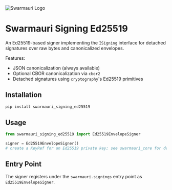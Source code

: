 <picture>
  <source media="(prefers-color-scheme: dark)"  srcset="https://res.cloudinary.com/dryedzrlo/image/upload/v1757724629/swarmauri_brand_frag_light_mg8cmd.png">
  <source media="(prefers-color-scheme: light)" srcset="https://res.cloudinary.com/dryedzrlo/image/upload/v1757724629/swarmauri_brand_frag_dark_tzjuja.png">
  <!-- Fallback below (see #2) -->
  <img alt="Swarmauri Logo" src="https://res.cloudinary.com/dryedzrlo/image/upload/v1757724629/swarmauri_brand_frag_dark_tzjuja.png">
</picture>

# Swarmauri Signing Ed25519

An Ed25519-based signer implementing the `ISigning` interface for detached
signatures over raw bytes and canonicalized envelopes.

Features:
- JSON canonicalization (always available)
- Optional CBOR canonicalization via `cbor2`
- Detached signatures using `cryptography`'s Ed25519 primitives

## Installation

```bash
pip install swarmauri_signing_ed25519
```

## Usage

```python
from swarmauri_signing_ed25519 import Ed25519EnvelopeSigner

signer = Ed25519EnvelopeSigner()
# create a KeyRef for an Ed25519 private key; see swarmauri_core for details
```

## Entry Point

The signer registers under the `swarmauri.signings` entry point as `Ed25519EnvelopeSigner`.
